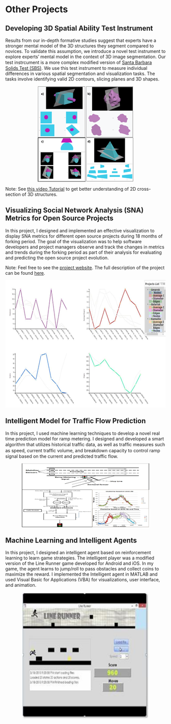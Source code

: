 Other Projects
=========

Developing 3D Spatial Ability Test Instrument
-------
Results from our in-depth formative studies suggest that experts have a stronger mental model of the 3D structures they segment compared to novices. To validate this assumption, we introduce a novel test instrument to explore experts’ mental model in the context of 3D image segmentation. Our test instrcument is a more complex modiﬁed version of [Santa Barbara Solids Test (SBS)](https://labs.psych.ucsb.edu/hegarty/mary/publications/110).
We use this test instrument to measure individual differences in various spatial segmentation and visualization tasks. The tasks involve identifying valid 2D contours, slicing planes and 3D shapes.

<img src="images/1_Typespng.png" alt="Sample Questions from 3D Spatial Ability Test" height="300" width="300" style="margin:0 auto;display:block;" title="Sample Questions from 3D Spatial Ability Test"> 

Note: See [this video Tutorial](https://www.youtube.com/watch?v=S4RgqArzTI0) to get better understanding of 2D cross-section of 3D structures.

Visualizing Social Network Analysis (SNA) Metrics for Open Source Projects
-------
In this project, I designed and implemented an effective visualization to display SNA metrics for different open source projects during 18 months of forking period. The goal of the visualization was to help software developers and project managers observe and track the changes in metrics and trends during the forking period as part of their analysis for evaluating and predicting the open source project evolution.

Note: Feel free to see the <a href="index_visulization.html" title="Vis Project">project website</a>. The full description of the project can be found <a href="ASanandaji_Research_Statement.pdf" title="Vis Project">here</a>. 

<img src="images/Viz.JPG" alt="Visualizing SNA Metrics for Open Source Projects" height="400" width="600" style="margin:0 auto;display:block;" title="Visualizing SNA Metrics for Open Source Projects"> 

Intelligent Model for Traffic Flow Prediction
-------
In this project, I used machine learning techniques to develop a novel real time prediction model for ramp metering. I designed and developed a smart algorithm that utilizes historical trafﬁc data, as well as trafﬁc measures such as speed, current trafﬁc volume, and breakdown capacity to control ramp signal based on the current and predicted traffic flow.

<img src="images/TrFlow.png" alt="Traffic Flow Prediction" height="200" width="400" style="margin:0 auto;display:block;" title="Traffic Prediction">

Machine Learning and Intelligent Agents
-------
In this project, I designed an intelligent agent based on reinforcement learning to learn game strategies. The intelligent player was a modified version of the Line Runner game developed for Android and iOS. In my game, the agent learns to jump/roll to pass obstacles and collect coins to maximize the reward. I implemented the Intelligent agent in MATLAB and used Visual Basic for Applications (VBA) for visualizations, user interface, and animation.

<img src="images/LineRuner.jpg" alt="Line Runner Intelligent" height="400" width="400" style="margin:0 auto;display:block;" title="Intelligent Agents">
